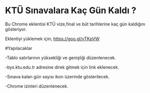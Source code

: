 # KTÜ Sınavalara Kaç Gün Kaldı ?
Bu Chrome eklentisi KTÜ vize,final ve büt tarihlerine kaç gün kaldığını gösteriyor.

Eklentiyi yüklemek için; https://goo.gl/vTKpVW

#Yapılacaklar

-Tablo satırlarının yüksekliği ve genişliği düzenlenecek.

-bys.ktu.edu.tr adresine direk gitmek için link eklenecek.

-Sınava kalan gün sayısı ikon üzerinde gösterilecek.

-Chrome izinleri düzenlenecek.



